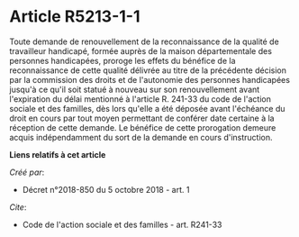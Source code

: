 # Article R5213-1-1

Toute demande de renouvellement de la reconnaissance de la qualité de travailleur handicapé, formée auprès de la maison
départementale des personnes handicapées, proroge les effets du bénéfice de la reconnaissance de cette qualité délivrée au
titre de la précédente décision par la commission des droits et de l'autonomie des personnes handicapées jusqu'à ce qu'il
soit statué à nouveau sur son renouvellement avant l'expiration du délai mentionné à l'article R. 241-33 du code de l'action
sociale et des familles, dès lors qu'elle a été déposée avant l'échéance du droit en cours par tout moyen permettant de
conférer date certaine à la réception de cette demande. Le bénéfice de cette prorogation demeure acquis indépendamment du
sort de la demande en cours d'instruction.

**Liens relatifs à cet article**

_Créé par_:

  - Décret n°2018-850 du 5 octobre 2018 - art. 1

_Cite_:

  - Code de l'action sociale et des familles - art. R241-33
